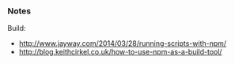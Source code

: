 
### Notes
Build:
* http://www.jayway.com/2014/03/28/running-scripts-with-npm/
* http://blog.keithcirkel.co.uk/how-to-use-npm-as-a-build-tool/
